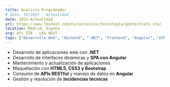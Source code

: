 ```yaml
---
title: Analista Programador
# date: 10/2022 - Actualidad
date: 2022-Actualidad
url: https://www.lksnext.com/es/servicios/tecnologia/gobtech/afi-sta/
location: Madrid, España
org: Afi STA - LKS NEXT
tags: ["Desarrollo Web", "Backend", ".NET", "Frontend", "Angular", "HTML", "CSS", "Bootstrap"]
---
```


- Desarrollo de aplicaciones web con **.NET**  
- Desarrollo de interfaces dinámicas y **SPA con Angular**  
- Mantenimiento y actualización de aplicaciones  
- Maquetación con **HTML5, CSS3 y Bootstrap**  
- Consumo de **APIs RESTful** y manejo de datos en **Angular**  
- Gestión y resolución de **incidencias técnicas**  